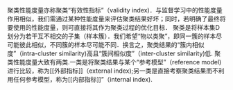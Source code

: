 聚类性能度量亦称聚类“有效性指标”（validity index)．与监督学习中的性能度量作用相似，我们需通过某种性能度量来评估聚类结果好坏；同时，若明确了最终将要使用的性能度量，则可直接将其作为聚类过程的优化目标．
聚类是将样本集D划分为若干互不相交的子集（样本簇）．我们希望“物以类聚”，即同一簇的样本尽可能彼此相似，不同簇的样本尽可能不同．换言之，聚类结果的“簇内相似度”（intra-cluster similarity)高且“簇间相似度”（inter-cluster similarity)低.
聚类性能度量大致有两类.一类是将聚类结果与某个“参考模型”（reference model)进行比较，称为[[外部指标]]（external index);另一类是直接考察聚类结果而不利用任何参考模型，称为[[内部指标]]”（internal index).